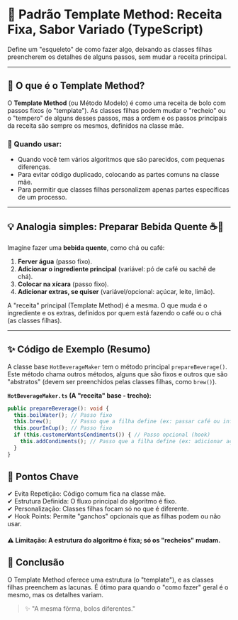 # 📝 Padrão Template Method: Receita Fixa, Sabor Variado (TypeScript)

Define um "esqueleto" de como fazer algo, deixando as classes filhas preencherem os detalhes de alguns passos, sem mudar a receita principal.

---

## 📌 O que é o Template Method?

O **Template Method** (ou Método Modelo) é como uma receita de bolo com passos fixos (o "template"). As classes filhas podem mudar o "recheio" ou o "tempero" de alguns desses passos, mas a ordem e os passos principais da receita são sempre os mesmos, definidos na classe mãe.

### 🎯 Quando usar:

- Quando você tem vários algoritmos que são parecidos, com pequenas diferenças.
- Para evitar código duplicado, colocando as partes comuns na classe mãe.
- Para permitir que classes filhas personalizem apenas partes específicas de um processo.

---

## 💡 Analogia simples: Preparar Bebida Quente ☕🍵

Imagine fazer uma **bebida quente**, como chá ou café:

1.  **Ferver água** (passo fixo).
2.  **Adicionar o ingrediente principal** (variável: pó de café ou sachê de chá).
3.  **Colocar na xícara** (passo fixo).
4.  **Adicionar extras, se quiser** (variável/opcional: açúcar, leite, limão).

A "receita" principal (Template Method) é a mesma. O que muda é o ingrediente e os extras, definidos por quem está fazendo o café ou o chá (as classes filhas).

---

## ✨ Código de Exemplo (Resumo)

A classe base `HotBeverageMaker` tem o método principal `prepareBeverage()`. Este método chama outros métodos, alguns que são fixos e outros que são "abstratos" (devem ser preenchidos pelas classes filhas, como `brew()`).

**`HotBeverageMaker.ts` (A "receita" base - trecho):**

```typescript
public prepareBeverage(): void {
  this.boilWater(); // Passo fixo
  this.brew();      // Passo que a filha define (ex: passar café ou infundir chá)
  this.pourInCup(); // Passo fixo
  if (this.customerWantsCondiments()) { // Passo opcional (hook)
    this.addCondiments(); // Passo que a filha define (ex: adicionar açúcar/leite ou limão)
  }
}
```

## 🧠 Pontos Chave

✔ Evita Repetição: Código comum fica na classe mãe.  
✔ Estrutura Definida: O fluxo principal do algoritmo é fixo.  
✔ Personalização: Classes filhas focam só no que é diferente.  
✔ Hook Points: Permite "ganchos" opcionais que as filhas podem ou não usar.

#### ⚠️ Limitação: A estrutura do algoritmo é fixa; só os "recheios" mudam.

## 📌 Conclusão

O Template Method oferece uma estrutura (o "template"), e as classes filhas preenchem as lacunas. É ótimo para quando o "como fazer" geral é o mesmo, mas os detalhes variam.

> ✨ "A mesma fôrma, bolos diferentes."
